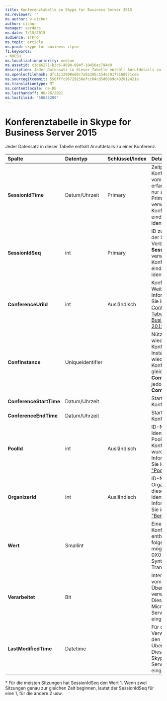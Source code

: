 ```yaml
---
title: Konferenztabelle in Skype for Business Server 2015
ms.reviewer: ''
ms.author: v-cichur
author: cichur
manager: serdars
ms.date: 7/15/2015
audience: ITPro
ms.topic: article
ms.prod: skype-for-business-itpro
f1.keywords:
- NOCSH
ms.localizationpriority: medium
ms.assetid: c3da6271-b3c6-4898-894f-10456ec794d0
description: Jeder Datensatz in dieser Tabelle enthält Anrufdetails zu einer Konferenz.
ms.openlocfilehash: dfc1c12908e60c7a5b205c154e30175168871ceb
ms.sourcegitcommit: 556fffc96729150efcc04cd5d6069c402012421e
ms.translationtype: MT
ms.contentlocale: de-DE
ms.lasthandoff: 08/26/2021
ms.locfileid: "58635209"
---
```

# <a name="conferences-table-in-skype-for-business-server-2015"></a>Konferenztabelle in Skype for Business Server 2015
 
Jeder Datensatz in dieser Tabelle enthält Anrufdetails zu einer Konferenz.
  
|**Spalte**|**Datentyp**|**Schlüssel/Index**|**Details**|
|:-----|:-----|:-----|:-----|
|**SessionIdTime** <br/> |Datum/Uhrzeit  <br/> |Primary  <br/> |Zeitpunkt, zu dem die Konferenzanfrage vom KDS-Agent erfasst wurde. Wird nur als Primärschlüssel verwendet, um eine Konferenzinstanz eindeutig zu identifizieren.  <br/> |
|**SessionIdSeq** <br/> |int  <br/> |Primary  <br/> |ID zur Identifikation der Sitzung. Wird in Verbindung mit **SessionIdTime** verwendet, um eine Konferenzinstanz eindeutig zu identifizieren. * <br/> |
|**ConferenceUriId** <br/> |int  <br/> |Ausländisch  <br/> |Konferenz-URI Weitere Informationen finden Sie in der [ConferenceUris-Tabelle in Skype for Business Server 2015.](conferenceuris.md) <br/> |
|**ConfInstance** <br/> |Uniqueidentifier  <br/> | <br/> |Nützlich für wiederkehrende Konferenzen; Jede Instanz einer wiederkehrenden Konferenz hat den gleichen **ConferenceUri,** hat jedoch eine andere **ConfInstance**. <br/> |
|**ConferenceStartTime** <br/> |Datum/Uhrzeit  <br/> | <br/> |Startzeit der Konferenz.  <br/> |
|**ConferenceEndTime** <br/> |Datum/Uhrzeit  <br/> | <br/> |Startzeit der Konferenz.  <br/> |
|**PoolId** <br/> |int  <br/> |Ausländisch  <br/> |ID-Nummer zum Identifizieren des Pools, in dem die Konferenz erfasst wurde. Weitere Informationen finden Sie in der [Tabelle "Pools".](pools.md) <br/> |
|**OrganizerId** <br/> |Int  <br/> |Ausländisch  <br/> |ID-Nummer, um den Organisator-URI dieser Konferenz zu identifizieren. Weitere Informationen finden Sie in der [Tabelle "Benutzer".](users.md) <br/> |
|**Wert** <br/> |Smallint  <br/> || Eine Bitmaske, die Konferenzattribute enthält. Die folgenden Werte sind möglich: <br/>  0X01 <br/>  Synthetische <br/>  Transaction <br/> |
|**Verarbeitet** <br/> |Bit  <br/> ||Internes Feld, das vom Überwachungsdienst verwendet wird.  <br/> Dieses Feld wurde in Microsoft Lync Server 2013 eingeführt.  <br/> |
|**LastModifiedTime** <br/> |Datetime  <br/> ||Für die interne Verwendung durch den Überwachungsdienst.  <br/> Dieses Feld wurde in Skype for Business Server 2015 eingeführt.  <br/> |
   
\* Für die meisten Sitzungen hat SessionIdSeq den Wert 1. Wenn zwei Sitzungen genau zur gleichen Zeit beginnen, lautet der SessionIdSeq für eine 1, für die andere 2 usw.
  

